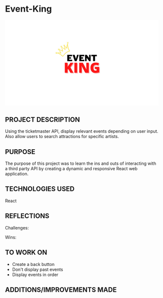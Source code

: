 # Event-King
![My Image](CONNECT..jpg)

## PROJECT DESCRIPTION

Using the ticketmaster API, display relevant events depending on user input. Also allow users to search attractions for specific artists.  



## PURPOSE

The purpose of this project was to learn the ins and outs of interacting with a third party API by creating a dynamic and responsive React web application. 

## TECHNOLOGIES USED

React


## REFLECTIONS

Challenges:

Wins:


## TO WORK ON

* Create a back button
* Don't display past events
* Display events in order


## ADDITIONS/IMPROVEMENTS MADE



